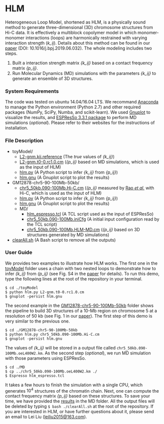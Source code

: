 # HLM
Heterogeneous Loop Model, shortened as HLM, is a physically sound method to generate three-dimensional (3D) chromosome structures from Hi-C data. It is effectively a multiblock copolymer model in which monomer-monomer interactions (loops) are harmonically restrained with varying interaction strength (*k_ij*). Details about this method can be found in our [paper](https://www.cell.com/biophysj/fulltext/S0006-3495(19)30540-5) (DOI: 10.1016/j.bpj.2019.06.032). The whole modeling includes two steps.
1. Built a interaction strength matrix *{k_ij}* based on a contact frequency matrix *{p_ij}*.
2. Run Molecular Dynamics (MD) simulations with the parameters *{k_ij}* to generate an ensemble of 3D structures. 

### System Requirements
The code was tested on ubuntu 14.04/16.04 LTS. We recommand [Anaconda](https://www.anaconda.com/distribution/) to manage the Python environment (Python 2.7) and other required packages (NumPy, SciPy, Numba, and scikit-learn). We used [Gnuplot](gnuplot.sourceforge.net) to visualize the results, and [ESPResSo 3.3.1 package](http://espressomd.org/wordpress/) to perform MD simulations (*optional*). Please refer to their websites for the instructions of installation.

### File Description
- toyModel/
  - [L2-gnm.kij.reference](toyModel/L2-gnm.kij.reference) (The *true* values of *{k_ij}*)
  - [L2-gnm.t0-0.rc1.0.cm](toyModel/L2-gnm.t0-0.rc1.0.cm) (*{p_ij}* based on MD simulations, which is used as the input of HLM)
  - [hlm.py](toyModel/hlm.py) (A Python script to infer *{k_ij}* from *{p_ij}*)
  - [hlm.gnu](toyModel/hlm.gnu) (A Gnuplot script to plot the results)
- GM12878-chr5-90-100Mb-50kb/
  - [chr5_50kb.090-100Mb.Hi-C.cm](GM12878-chr5-90-100Mb-50kb/chr5_50kb.090-100Mb.Hi-C.cm) (*{p_ij}* measured by [Rao *et al.*](https://www.cell.com/cell/fulltext/S0092-8674(14)01497-4?_returnURL=https%3A%2F%2Flinkinghub.elsevier.com%2Fretrieve%2Fpii%2FS0092867414014974%3Fshowall%3Dtrue) with Hi-C, which is used as the input of HLM)
  - [hlm.py](GM12878-chr5-90-100Mb-50kb/hlm.py) (A Python script to infer *{k_ij}* from *{p_ij}*)
  - [hlm.gnu](GM12878-chr5-90-100Mb-50kb/hlm.gnu) (A Gnuplot script to plot the results)
  - MD/
    - [hlm_espresso.tcl](GM12878-chr5-90-100Mb-50kb/MD/hlm_espresso.tcl) (A TCL script used as the input of ESPResSo)
    - [chr5_50kb.090-100Mb.iniCfg](GM12878-chr5-90-100Mb-50kb/MD/chr5_50kb.090-100Mb.iniCfg) (A initial input configuration read by the TCL script)
    - [chr5_50kb.090-100Mb.HLM-MD.cm](GM12878-chr5-90-100Mb-50kb/MD/chr5_50kb.090-100Mb.HLM-MD.cm) (*{p_ij}* based on 3D structures generated by MD simulations)
- [clearAll.sh](clearAll.sh) (A Bash script to remove all the outputs)

### User Guide
We provides two examples to illustrate how HLM works. The first one in the [toyModel](toyModel/) folder uses a chain with two nested loops to demonstrate how to infer *{k_ij}* from *{p_ij}* (see Fig. S4 in the [paper](https://www.cell.com/biophysj/fulltext/S0006-3495(19)30540-5) for details). To run this demo, type the following lines at the root of the repository in your terminal.
```
$ cd ./toyModel
$ python hlm.py L2-gnm.t0-0.rc1.0.cm
$ gnuplot -persist hlm.gnu
```
The second example in the [GM12878-chr5-90-100Mb-50kb](GM12878-chr5-90-100Mb-50kb/) folder shows the pipeline to build 3D structures of a 10-Mb region on chromosome 5 at a resolution of 50 kb (see Fig. 1 in our [paper](https://www.cell.com/biophysj/fulltext/S0006-3495(19)30540-5)). The first step of this demo is very similar to the previous one.
```
$ cd ./GM12878-chr5-90-100Mb-50kb
$ python hlm.py chr5_50kb.090-100Mb.Hi-C.cm
$ gnuplot -persist hlm.gnu
```
The values of *{k_ij}* will be stored in a output file called `chr5_50kb.090-100Mb.oeL400W2.km`. As the second step (*optional*), we run MD simulation with those parameters using ESPResSo.
```
$ cd ./MD
$ cp ../chr5_50kb.090-100Mb.oeL400W2.km ./
$ Espresso hlm_espresso.tcl
```
It takes a few hours to finish the simulation with a single CPU, which generates $10^{4}$ structures of the chromatin chain. Next, one can compute the contact frequency matrix *{p_ij}* based on these structures. To save your time, we have provided the [results](GM12878-chr5-90-100Mb-50kb/MD/chr5_50kb.090-100Mb.HLM-MD.cm) in the MD folder. All the output files will be deleted by typing `$ bash ./clearAll.sh` at the root of the repository. If you are interested in HLM, or have further questions about it, please send an email to Lei Liu (leiliu2015@163.com).

